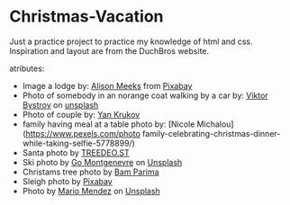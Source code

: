 # Christmas-Vacation
Just a practice project to practice my knowledge of html and css. Inspiration and layout are from the DuchBros website.


atributes:
- Image a lodge by: [Alison Meeks](https://pixabay.com/users/alisonamg-271138/?utm_source=link-attribution&amp;utm_medium=referral&amp;utm_campaign=image&amp;utm_content=1301509) from [Pixabay](https://pixabay.com//?utm_source=link-attribution&amp;utm_medium=referral&amp;utm_campaign=image&amp;utm_content=1301509) 
- Photo of somebody in an norange coat walking by a car by: [Viktor Bystrov](https://unsplash.com/@xokvictor?utm_source=unsplash&utm_medium=referral&utm_content=creditCopyText) on [unsplash](https://unsplash.com/s/photos/person-in-snow?utm_source=unsplash&utm_medium=referral&utm_content=creditCopyText)
- Photo of couple by: [Yan Krukov](https://www.pexels.com/photo/a-happy-couple-in-winter-clothes-6617721/)
- family having meal at a table photo by: [Nicole Michalou](https://www.pexels.com/photo family-celebrating-christmas-dinner-while-taking-selfie-5778899/)
- Santa photo by [TREEDEO.ST](https://www.pexels.com/photo/a-man-wearing-santa-claus-costume-10284655/)
- Ski photo by [Go Montgenevre](https://unsplash.com/@gomontgenevre?utm_source=unsplash&utm_medium=referral&utm_content=creditCopyText) on [Unsplash](https://unsplash.com/s/photos/skiing?utm_source=unsplash&utm_medium=referral&utm_content=creditCopyText)
- Christams tree photo by [Bam Parima](https://www.pexels.com/photo/green-christmas-tree-with-yellow-star-and-red-baubles-4116673/)
- Sleigh photo by [Pixabay](https://www.pexels.com/photo/snow-nature-forest-winter-33059/)
- Photo by [Mario Mendez](https://unsplash.com/@m_mendez_ix?utm_source=unsplash&utm_medium=referral&utm_content=creditCopyText) on [Unsplash](https://unsplash.com/s/photos/carolers?utm_source=unsplash&utm_medium=referral&utm_content=creditCopyText)
  
  
  